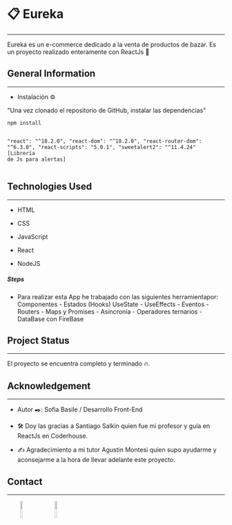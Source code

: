 <h1>📋 Eureka</h1>
<hr><p>Eureka es un e-commerce dedicado a la venta de productos de bazar. Es un proyecto realizado enteramente con ReactJs 🚀</p><h2>General Information</h2>
<hr><ul>
<li>Instalación ⚙️</li>
</ul>
<p>"Una vez clonado el repositorio de GitHub, instalar las dependencias"</p>
<pre><code>npm install

"react": "^18.2.0",
"react-dom": "^18.2.0",
"react-router-dom": "^6.3.0",
"react-scripts": "5.0.1",
"sweetalert2": "^11.4.24"  [Librería de Js para alertas]
</code></pre><h2>Technologies Used</h2>
<hr><ul>
<li>HTML</li>
</ul><ul>
<li>CSS</li>
</ul><ul>
<li>JavaScript</li>
</ul><ul>
<li>React</li>
</ul><ul>
<li>NodeJS</li>
</ul><h5>Steps</h5><ul>
<li>Para realizar esta App he trabajado con las siguientes herramientapor: Componentes - Estados (Hooks) UseState - UseEffects - Eventos - Routers - Maps y Promises - Asincronía - Operadores ternarios - DataBase con FireBase</li>
</ul><h2>Project Status</h2>
<hr><p>El proyecto se encuentra completo y terminado 🔥.</p><h2>Acknowledgement</h2>
<hr><ul>
<li>Autor ✒️: Sofia Basile / Desarrollo Front-End</li>
</ul><ul>
<li>🛠️ Doy las gracias a Santiago Salkin quien fue mi profesor y guía en ReactJs en Coderhouse.</li>
</ul><ul>
<li>✍️ Agradecimiento a mi tutor Agustin Montesi quien supo ayudarme y aconsejarme a la hora de llevar adelante este proyecto.</li>
</ul><h2>Contact</h2>
<hr><p><span style="margin-right: 30px;"></span><a href="https://www.linkedin.com/in/sofia-basile-9336a7210/"><img target="_blank" src="https://cdn.jsdelivr.net/gh/devicons/devicon/icons/linkedin/linkedin-original.svg" style="width: 10%;"></a><span style="margin-right: 30px;"></span><a href="https://github.com/Sofiabas"><img target="_blank" src="https://cdn.jsdelivr.net/gh/devicons/devicon/icons/github/github-original.svg" style="width: 10%;"></a></p>